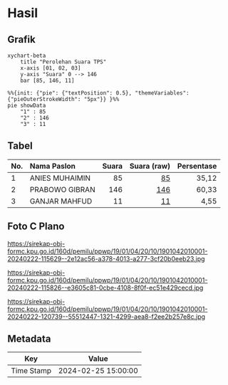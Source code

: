 # Hasil

## Grafik

```mermaid
xychart-beta
    title "Perolehan Suara TPS"
    x-axis [01, 02, 03]
    y-axis "Suara" 0 --> 146
    bar [85, 146, 11]
```

```mermaid
%%{init: {"pie": {"textPosition": 0.5}, "themeVariables": {"pieOuterStrokeWidth": "5px"}} }%%
pie showData
    "1" : 85
    "2" : 146
    "3" : 11
```

## Tabel

| No. | Nama Paslon    | Suara | Suara (raw) | Persentase |
|:--- |:-------------- | -----:| -----------:| ----------:|
| 1   | ANIES MUHAIMIN | 85    | [85][p-1]   | 35,12      |
| 2   | PRABOWO GIBRAN | 146   | [146][p-2]  | 60,33      |
| 3   | GANJAR MAHFUD  | 11    | [11][p-3]   | 4,55       |


[p-1]: https://github.com/gigit-pemilu/pemilu-2024-19-kepulauan-bangka-belitung/blob/main/pilpres/hitung-suara/sub/19-kepulauan-bangka-belitung/sub/01-bangka/sub/04-mendo-barat/sub/2010-kota-kapur/sub/001-tps/sub/paslon-1.txt
[p-2]: https://github.com/gigit-pemilu/pemilu-2024-19-kepulauan-bangka-belitung/blob/main/pilpres/hitung-suara/sub/19-kepulauan-bangka-belitung/sub/01-bangka/sub/04-mendo-barat/sub/2010-kota-kapur/sub/001-tps/sub/paslon-2.txt
[p-3]: https://github.com/gigit-pemilu/pemilu-2024-19-kepulauan-bangka-belitung/blob/main/pilpres/hitung-suara/sub/19-kepulauan-bangka-belitung/sub/01-bangka/sub/04-mendo-barat/sub/2010-kota-kapur/sub/001-tps/sub/paslon-3.txt

## Foto C Plano

https://sirekap-obj-formc.kpu.go.id/160d/pemilu/ppwp/19/01/04/20/10/1901042010001-20240222-115629--2e12ac56-a378-4013-a277-3cf20b0eeb23.jpg

https://sirekap-obj-formc.kpu.go.id/160d/pemilu/ppwp/19/01/04/20/10/1901042010001-20240222-115826--e3605c81-0cbe-4108-8f0f-ec51e429cecd.jpg

https://sirekap-obj-formc.kpu.go.id/160d/pemilu/ppwp/19/01/04/20/10/1901042010001-20240222-120739--55512447-1321-4299-aea8-f2ee2b257e8c.jpg


## Metadata

| Key        | Value               |
| ---------- | ------------------- |
| Time Stamp | 2024-02-25 15:00:00 |



